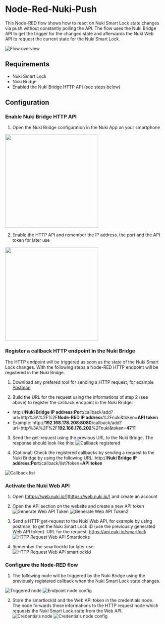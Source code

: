Node-Red-Nuki-Push
==================

This Node-RED flow shows how to react on Nuki Smart Lock state changes via push without constantly polling the API.
The flow uses the Nuki Bridge API to get the trigger for the changed state and afterwards the Nuki Web API to request the current state for the Nuki Smart Lock.

![Flow overview](https://github.com/CNpunkt/Node-Red-Nuki-Push/blob/master/Ressources/Images/Flow%20overview.png "Flow overview")

## Requirements
 - Nuki Smart Lock
 - Nuki Bridge
 - Enabled the Nuki Bridge HTTP API (see steps below)



## Configuration
### Enable Nuki Bridge HTTP API
1. Open the Nuki Bridge configuration in the Nuki App on your smartphone
<img src="https://github.com/CNpunkt/Node-Red-Nuki-Push/blob/master/Ressources/Images/Open%20Nuki%20Bride%20configuration.png" width="300"> 

2. Enable the HTTP API and remember the IP address, the port and the API token for later use
<img src="https://github.com/CNpunkt/Node-Red-Nuki-Push/blob/master/Ressources/Images/Enable%20HTTP%20API.png" width="300">



### Register a callback HTTP endpoint in the Nuki Bridge
The HTTP endpoint will be triggered as soon as the state of the Nuki Smart Lock changes. With the following steps a Node-RED HTTP endpoint will be registered in the Nuki Bridge.

1. Download any prefered tool for sending a HTTP request, for example [Postman](https://www.postman.com/)

2. Build the URL for the request using the informations of step 2 (see above) to register the callback endpoint in the Nuki Bridge:
 - http://**Nuki Bridge IP address**:**Port**/callback/add?url=http%3A%2F%2F**Node-RED IP address**%2Fnuki&token=**API token**
 - Example: http://**192.168.178.208**:**8080**/callback/add?url=http%3A%2F%2F**192.168.178.202**%2Fnuki&token=**4711**

3. Send the get-request using the previous URL to the Nuki Bridge. The response should look like this:
![Callback registered](https://github.com/CNpunkt/Node-Red-Nuki-Push/blob/master/Ressources/Images/Callback%20registered.png "Callback registered")

4. (Optional) Check the registered callbacks by sending a request to the Nuki Bridge by using the following URL: http://**Nuki Bridge IP address**:**Port**/callback/list?token=**API token**

![Callback list](https://github.com/CNpunkt/Node-Red-Nuki-Push/blob/master/Ressources/Images/Callback%20list.png "Callback list")



### Activate the Nuki Web API
1. Open [https://web.nuki.io/](https://web.nuki.io/) and create an account

2. Open the API section on the website and create a new API token
![Generate Web API Token](https://github.com/CNpunkt/Node-Red-Nuki-Push/blob/master/Ressources/Images/Generate%20Web%20API%20Token.png "Generate Web API Token")
![Generate Web API Token2](https://github.com/CNpunkt/Node-Red-Nuki-Push/blob/master/Ressources/Images/Generate%20Web%20API%20Token2.png "Generate Web API Token2")

3. Send a HTTP get-request to the Nuki Web API, for example by using postman, to get the Nuki Smart Lock ID (use the previously generated Web API token). URL for the request: https://api.nuki.io/smartlock
![HTTP Request Web API Smartlocks](https://github.com/CNpunkt/Node-Red-Nuki-Push/blob/master/Ressources/Images/HTTP%20Request%20Web%20API%20get%20Smartlocks.png "HTTP Request Web API Smartlocks")

4. Remember the smartlockId for later use:
![HTTP Request Web API smartlockId](https://github.com/CNpunkt/Node-Red-Nuki-Push/blob/master/Ressources/Images/HTTP%20Request%20Web%20API%20smartlockID.png "HTTP Request Web API smartlockId")



### Configure the Node-RED flow
1. The following node will be triggered by the Nuki Bridge using the previously registered callback when the Nuki Smart Lock state changes.

![Triggered node](https://github.com/CNpunkt/Node-Red-Nuki-Push/blob/master/Ressources/Images/Triggered%20node.png "Triggered node")
![Endpoint node config](https://github.com/CNpunkt/Node-Red-Nuki-Push/blob/master/Ressources/Images/Endpoint%20node%20config.png "Endpoint node config")

2. Store the smartlockId and the Web API token in the credentials node. The node forwards these informations to the HTTP request node which requests the Nuki Smart Lock state from the Web API.
![Credentials node](https://github.com/CNpunkt/Node-Red-Nuki-Push/blob/master/Ressources/Images/Credentials%20node.png "Credentials node")
![Credentials node config](https://github.com/CNpunkt/Node-Red-Nuki-Push/blob/master/Ressources/Images/Credentials%20node%20config.png "Credentials node config")
